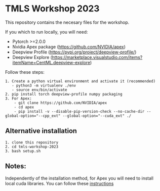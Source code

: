 # TMLS Workshop 2023

This repository contains the necesary files for the workshop.

If you which to run locally, you will need:

- Pytorch >=2.0.0
- Nvidia Apex package (https://github.com/NVIDIA/apex)
- Deepview Profile (https://pypi.org/project/deepview-profile/)
- Deepview Explore (https://marketplace.visualstudio.com/items?itemName=CentML.deepview-explore)

Follow these steps: <br>

```
1. Create a python virtual environment and activate it (recommended)
   - python3 -m virtualenv ./env
   - source env/bin/activate
2. pip install torch deepview-profile numpy packaging
3. For Apex:
    - git clone https://github.com/NVIDIA/apex
    - cd apex
    - pip install -v --disable-pip-version-check --no-cache-dir --global-option="--cpp_ext" --global-option="--cuda_ext" ./
```

## Alternative installation

```
1. clone this repository
2. cd tmls-workshop-2023
3. bash setup.sh
```

## Notes:

Independently of the installation method, for Apex you will need to install local cuda libraries. You can follow these [instructions](https://towardsdatascience.com/installing-multiple-cuda-cudnn-versions-in-ubuntu-fcb6aa5194e2)

